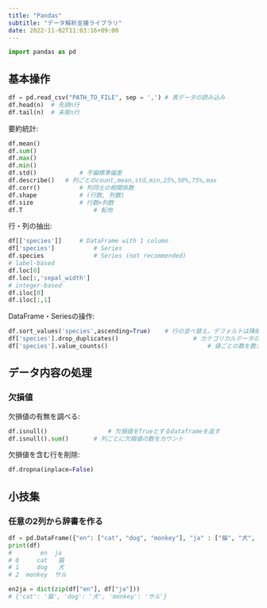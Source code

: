 ```yaml
---
title: "Pandas"
subtitle: "データ解析支援ライブラリ"
date: 2022-11-02T11:03:16+09:00
---
```


```python
import pandas as pd
```


## 基本操作

```python
df = pd.read_csv("PATH_TO_FILE", sep = ',')	# 表データの読み込み
df.head(n)	# 先頭n行
df.tail(n)	# 末尾n行
```

要約統計:

```python
df.mean()
df.sum()
df.max()
df.min()
df.std()			# 不偏標準偏差
df.describe()	# 列ごとのcount,mean,std,min,25%,50%,75%,max
df.corr()			# 列同士の相関係数
df.shape			# (行数, 列数)
df.size				# 行数×列数
df.T					# 転地
```

行・列の抽出:

```python
df[['species']]		# DataFrame with 1 column
df['species']			# Series
df.species				# Series (not recommended)
# label-based
df.loc[0]
df.loc[:,'sepal_width']
# integer-based
df.iloc[0]
df.iloc[:,1]
```

DataFrame・Seriesの操作:

```python
df.sort_values('species',ascending=True)	# 行の並べ替え。デフォルトは降順。
df['species'].drop_duplicates()						# カテゴリカルデータの重複を取り除く。
df['species'].value_counts()							# 値ごとの数を数える。
```

## データ内容の処理

### 欠損値

欠損値の有無を調べる:

```python
df.isnull()					# 欠損値をTrueとするdataframeを返す
df.isnull().sum()		# 列ごとに欠損値の数をカウント
```

欠損値を含む行を削除:

```python
df.dropna(inplace=False)
```

## 小技集

### 任意の2列から辞書を作る

```python
df = pd.DataFrame({"en": ["cat", "dog", "monkey"], "ja" : ["猫", "犬", "サル"]})
print(df)
#        en  ja
# 0     cat   猫
# 1     dog   犬
# 2  monkey  サル

en2ja = dict(zip(df["en"], df["ja"]))
# {'cat': '猫', 'dog': '犬', 'monkey': 'サル'}
```
